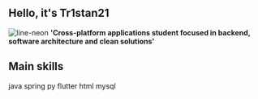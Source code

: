 
## Hello, it's Tr1stan21
![line-neon](https://github.com/user-attachments/assets/065e43de-f7dc-47c2-9e43-f758ed452a80)
**'Cross-platform applications student focused in backend, software architecture and clean solutions'**

## Main skills
java spring py flutter html mysql
